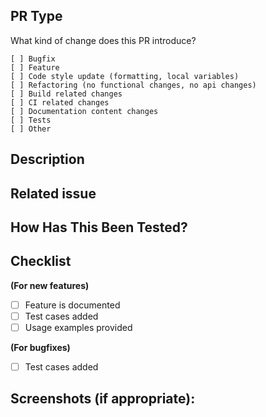 ## PR Type
What kind of change does this PR introduce?
```
[ ] Bugfix
[ ] Feature
[ ] Code style update (formatting, local variables)
[ ] Refactoring (no functional changes, no api changes)
[ ] Build related changes
[ ] CI related changes
[ ] Documentation content changes
[ ] Tests
[ ] Other
```

## Description
<!--- Short description of your changes -->

## Related issue
<!--- All pull requests should ideally be related to open issues -->
<!--- If suggesting a new feature or change, please discuss it in an issue first -->
<!--- If fixing a bug, there should be an issue describing it with steps to reproduce -->
<!--- If you still decided to submit a PR without a related issue, -->
<!--- please provide a detailed description, steps to reproduce, etc.  -->
<!--- Please link to the issue here: -->

## How Has This Been Tested?
<!--- Please describe how you tested your changes. -->
<!--- If it's OS-specific (like a backend), include details of your testing environment -->

## Checklist
**(For new features)**
* [ ] Feature is documented
* [ ] Test cases added
* [ ] Usage examples provided

**(For bugfixes)**
* [ ] Test cases added

## Screenshots (if appropriate):